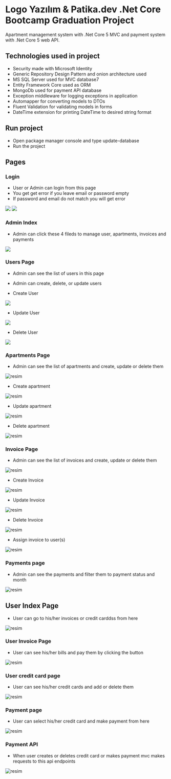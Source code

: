# Logo Yazılım & Patika.dev .Net Core Bootcamp Graduation Project

Apartment management system with .Net Core 5 MVC and payment system with .Net Core 5 web API.

## Technologies used in project

 - Security made with Microsoft Identity
 - Generic Repository Design Pattern and onion architecture used
 - MS SQL Server used for MVC database7
 - Entity Framework Core used as ORM
 - MongoDb used for payment API database
 - Exception middleware for logging exceptions in application
 - Automapper for converting models to DTOs
 - Fluent Validation for validating models in forms
 - DateTime extension for printing DateTime to desired string format
 
 ## Run project
 - Open package manager console and type update-database
 - Run the project

## Pages

### Login
- User or Admin can login from this page
- You get get error if you leave email or password empty
- If password and email do not match you will get error

![](https://i.hizliresim.com/5j4mtnr.jpg)
![](https://i.hizliresim.com/th4enm0.jpg)

### Admin Index

- Admin can click these 4 fileds to manage user, apartments, invoices and payments

![](https://i.hizliresim.com/8jbfyea.jpg)

### Users Page

- Admin can see the list of users in this page 
- Admin can create, delete, or update users

- Create User

![](https://i.hizliresim.com/92t3ix3.jpg)

- Update User

![](https://i.hizliresim.com/oah0upw.jpg)

- Delete User

![](https://i.hizliresim.com/tqccrzk.jpg)

### Apartments Page

- Admin can see the list of apartments and create, update or delete them

![resim](https://user-images.githubusercontent.com/78491395/164484603-d2081261-c596-43fe-988e-cc196088235d.png)

- Create apartment

![resim](https://user-images.githubusercontent.com/78491395/164484733-a08aab9a-a676-4ab4-aceb-5727df8887b1.png)

- Update apartment

![resim](https://user-images.githubusercontent.com/78491395/164484845-0c0eca2a-4472-4e0d-bc44-7b8d5616a28d.png)

- Delete apartment

![resim](https://user-images.githubusercontent.com/78491395/164484931-13665cc2-173a-4a78-8646-bd21e369dabd.png)

### Invoice Page

- Admin can see the list of invoices and create, update or delete them

![resim](https://user-images.githubusercontent.com/78491395/164485033-3ccc9a45-f067-4d93-b92d-ef295275c8df.png)

- Create Invoice 

![resim](https://user-images.githubusercontent.com/78491395/164485203-78b661fb-e3e2-4e3d-91c4-2dccc162871a.png)

- Update Invoice

![resim](https://user-images.githubusercontent.com/78491395/164485268-d4363e1b-f5ea-4613-a772-d52f4321a370.png)

- Delete Invoice

![resim](https://user-images.githubusercontent.com/78491395/164485324-d0a20ea7-fb65-4c60-bd7a-1ecbcb89755d.png)

- Assign invoice to user(s)

![resim](https://user-images.githubusercontent.com/78491395/164485432-8449d5b4-5def-484e-941c-13206d762450.png)

### Payments page

- Admin can see the payments and filter them to payment status and month

![resim](https://user-images.githubusercontent.com/78491395/164485579-a4949c3f-b2ff-4192-b79c-8da42bc3d35d.png)


## User Index Page

- User can go to his/her invoices or credit carddss from here

![resim](https://user-images.githubusercontent.com/78491395/164485998-8859a518-615b-41d1-81e4-f5e45a86911f.png)


### User Invoice Page

- User can see his/her bills and pay them by clicking the button

![resim](https://user-images.githubusercontent.com/78491395/164486218-3b6ff2b8-40c7-4fe4-b893-566ef296e52d.png)

### User credit card page 

- User can see his/her credit cards and add or delete them

![resim](https://user-images.githubusercontent.com/78491395/164486471-93ea99b4-663e-4d49-8e57-8a57d0f60b24.png)

### Payment page

- User can select his/her credit card and make payment from here

![resim](https://user-images.githubusercontent.com/78491395/164486933-955dc970-cd40-4f52-a177-b4cba4225cb4.png)


### Payment API

- When user creates or deletes credit card or makes payment mvc makes requests to this api endpoints

![resim](https://user-images.githubusercontent.com/78491395/164486640-560b371a-4083-4c01-bc5f-8f254a41c643.png)


